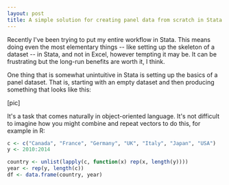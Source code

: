 ```yaml
--- 
layout: post 
title: A simple solution for creating panel data from scratch in Stata 
---
```


Recently I've been trying to put my entire workflow in Stata. This means
doing even the most elementary things -- like setting up the skeleton of
a dataset -- in Stata, and not in Excel, however tempting it may be. It
can be frustrating but the long-run benefits are worth it, I think.

One thing that is somewhat unintuitive in Stata is setting up the basics
of a panel dataset. That is, starting with an empty dataset and then
producing something that looks like this:

[pic]

It's a task that comes naturally in object-oriented language. It's not difficult to imagine how you might combine and repeat vectors to do this, for example in R:

```R
c <- c("Canada", "France", "Germany", "UK", "Italy", "Japan", "USA")
y <- 2010:2014

country <- unlist(lapply(c, function(x) rep(x, length(y))))
year <- rep(y, length(c))
df <- data.frame(country, year)

```

